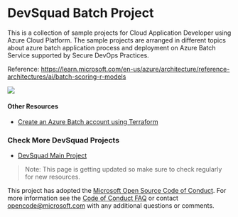 # DevSquad Batch Project

This is a collection of sample projects for Cloud Application Developer using Azure Cloud Platform. The sample projects are arranged in different topics about azure batch application process and deployment on Azure Batch Service supported by Secure DevOps Practices.

Reference: https://learn.microsoft.com/en-us/azure/architecture/reference-architectures/ai/batch-scoring-r-models

![](https://learn.microsoft.com/en-us/azure/architecture/reference-architectures/ai/_images/batch-scoring-r-models.png)

#### Other Resources
- [Create an Azure Batch account using Terraform](https://learn.microsoft.com/en-us/azure/batch/quick-create-terraform?tabs=azure-cli)

### Check More DevSquad Projects
* [DevSquad Main Project](https://github.com/microsoft/fast-prototyping)

> Note: This page is getting updated so make sure to check regularly for new resources.

This project has adopted the [Microsoft Open Source Code of Conduct](https://opensource.microsoft.com/codeofconduct/). For more information see the [Code of Conduct FAQ](https://opensource.microsoft.com/codeofconduct/faq/) or contact [opencode@microsoft.com](mailto:opencode@microsoft.com) with any additional questions or comments.
